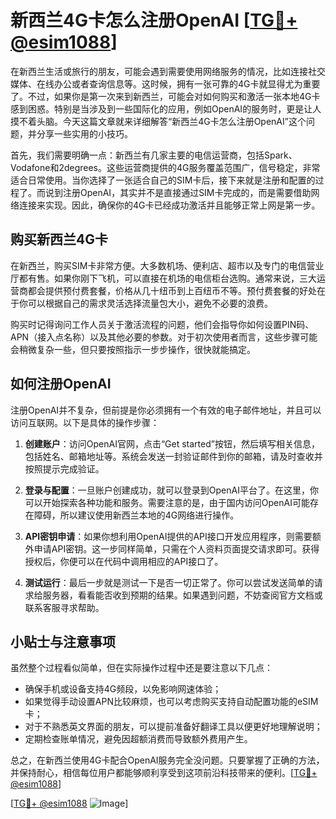 # 新西兰4G卡怎么注册OpenAI [[TG💪+ @esim1088](https://t.me/s/esim1088)]

在新西兰生活或旅行的朋友，可能会遇到需要使用网络服务的情况，比如连接社交媒体、在线办公或者查询信息等。这时候，拥有一张可靠的4G卡就显得尤为重要了。不过，如果你是第一次来到新西兰，可能会对如何购买和激活一张本地4G卡感到困惑。特别是当涉及到一些国际化的应用，例如OpenAI的服务时，更是让人摸不着头脑。今天这篇文章就来详细解答“新西兰4G卡怎么注册OpenAI”这个问题，并分享一些实用的小技巧。

首先，我们需要明确一点：新西兰有几家主要的电信运营商，包括Spark、Vodafone和2degrees。这些运营商提供的4G服务覆盖范围广，信号稳定，非常适合日常使用。当你选择了一张适合自己的SIM卡后，接下来就是注册和配置的过程了。而说到注册OpenAI，其实并不是直接通过SIM卡完成的，而是需要借助网络连接来实现。因此，确保你的4G卡已经成功激活并且能够正常上网是第一步。

## 购买新西兰4G卡

在新西兰，购买SIM卡非常方便。大多数机场、便利店、超市以及专门的电信营业厅都有售。如果你刚下飞机，可以直接在机场的电信柜台选购。通常来说，三大运营商都会提供预付费套餐，价格从几十纽币到上百纽币不等。预付费套餐的好处在于你可以根据自己的需求灵活选择流量包大小，避免不必要的浪费。

购买时记得询问工作人员关于激活流程的问题，他们会指导你如何设置PIN码、APN（接入点名称）以及其他必要的参数。对于初次使用者而言，这些步骤可能会稍微复杂一些，但只要按照指示一步步操作，很快就能搞定。

## 如何注册OpenAI

注册OpenAI并不复杂，但前提是你必须拥有一个有效的电子邮件地址，并且可以访问互联网。以下是具体的操作步骤：

1. **创建账户**：访问OpenAI官网，点击“Get started”按钮，然后填写相关信息，包括姓名、邮箱地址等。系统会发送一封验证邮件到你的邮箱，请及时查收并按照提示完成验证。
   
2. **登录与配置**：一旦账户创建成功，就可以登录到OpenAI平台了。在这里，你可以开始探索各种功能和服务。需要注意的是，由于国内访问OpenAI可能存在障碍，所以建议使用新西兰本地的4G网络进行操作。

3. **API密钥申请**：如果你想利用OpenAI提供的API接口开发应用程序，则需要额外申请API密钥。这一步同样简单，只需在个人资料页面提交请求即可。获得授权后，你便可以在代码中调用相应的API接口了。

4. **测试运行**：最后一步就是测试一下是否一切正常了。你可以尝试发送简单的请求给服务器，看看能否收到预期的结果。如果遇到问题，不妨查阅官方文档或联系客服寻求帮助。

## 小贴士与注意事项

虽然整个过程看似简单，但在实际操作过程中还是要注意以下几点：

- 确保手机或设备支持4G频段，以免影响网速体验；
- 如果觉得手动设置APN比较麻烦，也可以考虑购买支持自动配置功能的eSIM卡；
- 对于不熟悉英文界面的朋友，可以提前准备好翻译工具以便更好地理解说明；
- 定期检查账单情况，避免因超额消费而导致额外费用产生。

总之，在新西兰使用4G卡配合OpenAI服务完全没问题。只要掌握了正确的方法，并保持耐心，相信每位用户都能够顺利享受到这项前沿科技带来的便利。[[TG💪+ @esim1088](https://t.me/s/esim1088)]

[[TG💪+ @esim1088](https://t.me/s/esim1088) ![Image](https://i.postimg.cc/4NQfJmqS/Snipaste-2025-05-13-00-14-12.png)]